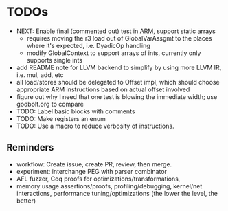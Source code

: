 # TODOs

* NEXT: Enable final (commented out) test in ARM, support static arrays
   * requires moving the r3 load out of GlobalVarAssgmt to the places where it's expected, i.e. DyadicOp handling
   * modify GlobalContext to support arrays of ints, currently only supports single ints
* add README note for LLVM backend to simplify by using more LLVM IR, i.e. mul, add, etc
* all load/stores should be delegated to Offset impl, which should choose appropriate ARM instructions based on actual offset involved
* figure out why I need that one test is blowing the immediate width; use godbolt.org to compare
* TODO: Label basic blocks with comments
* TODO: Make registers an enum
* TODO: Use a macro to reduce verbosity of instructions.

## Reminders
* workflow: Create issue, create PR, review, then merge.
* experiment: interchange PEG with parser combinator
* AFL fuzzer, Coq proofs for optimizations/transformations,
* memory usage assertions/proofs, profiling/debugging, kernel/net interactions,
  performance tuning/optimizations (the lower the level, the better)

